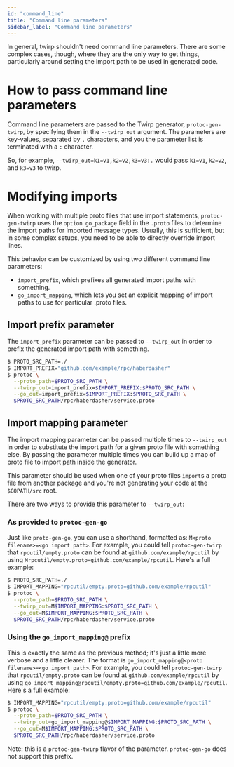 ```yaml
---
id: "command_line"
title: "Command line parameters"
sidebar_label: "Command line parameters"
---
```


In general, twirp shouldn't need command line parameters. There are some complex
cases, though, where they are the only way to get things, particularly around
setting the import path to be used in generated code.

# How to pass command line parameters

Command line parameters are passed to the Twirp generator, `protoc-gen-twirp`,
by specifying them in the `--twirp_out` argument. The parameters are key-values,
separated by `,` characters, and you the parameter list is terminated with a `:` character.

So, for example, `--twirp_out=k1=v1,k2=v2,k3=v3:.` would pass `k1=v1`, `k2=v2`,
and `k3=v3` to twirp.

# Modifying imports

When working with multiple proto files that use import statements,
`protoc-gen-twirp` uses the `option go_package` field in the `.proto` files to
determine the import paths for imported message types. Usually, this is
sufficient, but in some complex setups, you need to be able to directly override
import lines.

This behavior can be customized by using two different command line parameters:

* `import_prefix`, which prefixes all generated import paths with something.
* `go_import_mapping`, which lets you set an explicit mapping of import paths to
  use for particular .proto files.

## Import prefix parameter

The `import_prefix` parameter can be passed to `--twirp_out` in order to prefix
the generated import path with something.

```sh
$ PROTO_SRC_PATH=./
$ IMPORT_PREFIX="github.com/example/rpc/haberdasher"
$ protoc \
  --proto_path=$PROTO_SRC_PATH \
  --twirp_out=import_prefix=$IMPORT_PREFIX:$PROTO_SRC_PATH \
  --go_out=import_prefix=$IMPORT_PREFIX:$PROTO_SRC_PATH \
  $PROTO_SRC_PATH/rpc/haberdasher/service.proto
```

## Import mapping parameter

The import mapping parameter can be passed multiple times to `--twirp_out` in
order to substitute the import path for a given proto file with something else.
By passing the parameter multiple times you can build up a map of proto file to
import path inside the generator.

This parameter should be used when one of your proto files `import`s a proto
file from another package and you're not generating your code at the
`$GOPATH/src` root.

There are two ways to provide this parameter to `--twirp_out`:

### As provided to `protoc-gen-go`

Just like `proto-gen-go`, you can use a shorthand, formatted as: `M<proto
filename>=<go import path>`. For example, you could tell `protoc-gen-twirp` that
`rpcutil/empty.proto` can be found at `github.com/example/rpcutil` by using
`Mrpcutil/empty.proto=github.com/example/rpcutil`. Here's a full example:

```sh
$ PROTO_SRC_PATH=./
$ IMPORT_MAPPING="rpcutil/empty.proto=github.com/example/rpcutil"
$ protoc \
  --proto_path=$PROTO_SRC_PATH \
  --twirp_out=M$IMPORT_MAPPING:$PROTO_SRC_PATH \
  --go_out=M$IMPORT_MAPPING:$PROTO_SRC_PATH \
  $PROTO_SRC_PATH/rpc/haberdasher/service.proto
```

### Using the `go_import_mapping@` prefix

This is exactly the same as the previous method; it's just a little more verbose
and a little clearer. The format is `go_import_mapping@<proto filename>=<go
import path>`. For example, you could tell `protoc-gen-twirp` that
`rpcutil/empty.proto` can be found at `github.com/example/rpcutil` by using
`go_import_mapping@rpcutil/empty.proto=github.com/example/rpcutil`. Here's a
full example:

```sh
$ IMPORT_MAPPING="rpcutil/empty.proto=github.com/example/rpcutil"
$ protoc \
  --proto_path=$PROTO_SRC_PATH \
  --twirp_out=go_import_mapping@$IMPORT_MAPPING:$PROTO_SRC_PATH \
  --go_out=M$IMPORT_MAPPING:$PROTO_SRC_PATH \
  $PROTO_SRC_PATH/rpc/haberdasher/service.proto
```

Note: this is a `protoc-gen-twirp` flavor of the parameter. `protoc-gen-go` does
not support this prefix.
